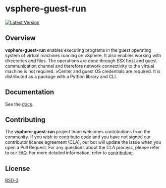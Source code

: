 
# vsphere-guest-run

[![Latest Version](https://img.shields.io/pypi/v/vsphere-guest-run.svg)](https://pypi.python.org/pypi/vsphere-guest-run)

## Overview

**vsphere-guest-run** enables executing programs in the guest operating system of virtual machines running on vSphere. It also enables working with directories and files. The operations are done through ESX host and guest communication channel and therefore network connectivity to the virtual machine is not required. vCenter and guest OS credentials are required. It is distributed as a package with a Python library and CLI.

## Documentation

See the [docs](docs/README.md).

## Contributing

The **vsphere-guest-run** project team welcomes contributions from the community. If you wish to contribute code and you have not
signed our contributor license agreement (CLA), our bot will update the issue when you open a Pull Request. For any
questions about the CLA process, please refer to our [FAQ](https://cla.vmware.com/faq). For more detailed information,
refer to [contributing](CONTRIBUTING.md).

## License

[BSD-2](LICENSE.txt)
